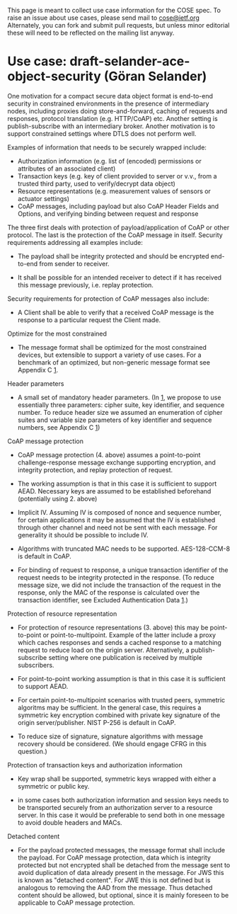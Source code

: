 This page is meant to collect use case information for the COSE spec.
To raise an issue about use cases, please send mail to [cose@ietf.org](mailto:cose@ietf.org?Subject=Use%20cases)
Alternately, you can fork and submit pull requests, but unless minor editorial these will need to be reflected on the mailing list anyway.

# Use case: draft-selander-ace-object-security (Göran Selander)

One motivation for a compact secure data object format is end-to-end security in constrained environments in the presence of intermediary nodes, including proxies doing store-and-forward, caching of requests and responses, protocol translation (e.g. HTTP/CoAP) etc. Another setting is publish-subscribe with an intermediary broker. Another motivation is to support constrained settings where DTLS does not perform well.

Examples of information that needs to be securely wrapped include:

 *   Authorization information (e.g. list of (encoded) permissions or attributes of an associated client)
 *    Transaction keys (e.g. key of client provided to server or v.v., from a trusted third party, used to verify/decrypt data object)
 *   Resource representations (e.g. measurement values of sensors or actuator settings)
 *   CoAP messages, including payload but also CoAP Header Fields and Options, and verifying binding between request and response

The three first deals with protection of payload/application of CoAP or other protocol. The last is the protection of the CoAP message in itself. Security requirements addressing all examples include:

   * The payload shall be integrity protected and should be encrypted end-to-end from sender to receiver.

   * It shall be possible for an intended receiver to detect if it has received this message previously, i.e. replay protection.

Security requirements for protection of CoAP messages also include:

   * A Client shall be able to verify that a received CoAP message is the response to a particular request the Client made.


Optimize for the most constrained

   * The message format shall be optimized for the most constrained devices, but extensible to support a variety of use cases. For a benchmark of an optimized, but non-generic message format see Appendix C [1].

Header parameters

   * A small set of mandatory header parameters. (In [1], we propose to use essentially three parameters: cipher suite, key identifier, and sequence number. To reduce header size we assumed an enumeration of cipher suites and variable size parameters of key identifier and sequence numbers, see Appendix C [1])


CoAP message protection

   * CoAP message protection (4. above) assumes a point-to-point challenge-response message exchange supporting encryption, and integrity protection, and replay protection of request.

   * The working assumption is that in this case it is sufficient to support AEAD. Necessary keys are assumed to be established beforehand (potentially using 2. above)

   * Implicit IV. Assuming IV is composed of nonce and sequence number, for certain applications it may be assumed that the IV is established through other channel and need not be sent with each message. For generality it should be possible to include IV.

   * Algorithms with truncated MAC needs to be supported. AES-128-CCM-8 is default in CoAP.

   * For binding of request to response, a unique transaction identifier of the request needs to be integrity protected in the response. (To reduce message size, we did not include the transaction of the request in the response, only the MAC of the response is calculated over the transaction identifier, see Excluded Authentication Data [1].)


Protection of resource representation

   * For protection of resource representations (3. above) this may be point-to-point or point-to-multipoint. Example of the latter include a proxy which caches responses and sends a cached response to a matching request to reduce load on the origin server. Alternatively, a publish-subscribe setting where one publication is received by multiple subscribers.

   * For point-to-point working assumption is that in this case it is sufficient to support AEAD.
   * For certain point-to-multipoint scenarios with trusted peers, symmetric algoritms may be sufficient. In the general case, this requires a symmetric key encryption combined with private key signature of the origin server/publisher.  NIST P-256 is default in CoAP.

   * To reduce size of signature, signature algorithms with message recovery should be considered. (We should engage CFRG in this question.)


Protection of transaction keys and authorization information

   * Key wrap shall be supported, symmetric keys wrapped with either a symmetric or public key.

   * in some cases both authorization information and session keys needs to be transported securely from an authorization server to a resource server. In this case it would be preferable to send both in one message to avoid double headers and MACs.


Detached content

   * For the payload protected messages, the message format shall include the payload. For CoAP message protection, data which is integrity protected but not encrypted shall be detached from the message sent to avoid duplication of data already present in the message. For JWS this is known as "detached content". For JWE this is not defined but is analogous to removing the AAD from the message. Thus detached content should be allowed, but optional, since it is mainly foreseen to be applicable to CoAP message protection.


[1]: https://tools.ietf.org/html/draft-selander-ace-object-security
